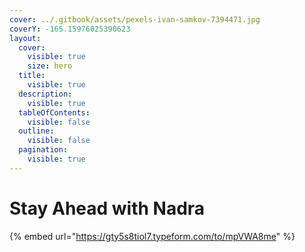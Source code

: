 ```yaml
---
cover: ../.gitbook/assets/pexels-ivan-samkov-7394471.jpg
coverY: -165.15976025390623
layout:
  cover:
    visible: true
    size: hero
  title:
    visible: true
  description:
    visible: true
  tableOfContents:
    visible: false
  outline:
    visible: false
  pagination:
    visible: true
---
```


# Stay Ahead with Nadra

{% embed url="https://gty5s8tiol7.typeform.com/to/mpVWA8me" %}

